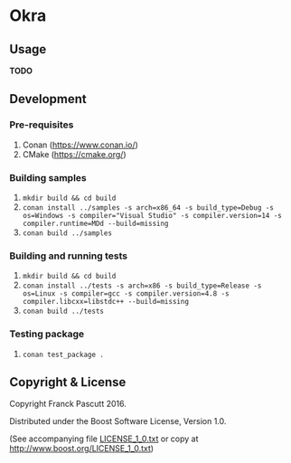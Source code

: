 # Okra

## Usage

**TODO**

## Development

### Pre-requisites
1. Conan (https://www.conan.io/)
1. CMake (https://cmake.org/)

### Building samples
1. `mkdir build && cd build`
1. `conan install ../samples -s arch=x86_64 -s build_type=Debug -s os=Windows -s compiler="Visual Studio" -s compiler.version=14 -s compiler.runtime=MDd --build=missing`
1. `conan build ../samples`

### Building and running tests
1. `mkdir build && cd build`
1. `conan install ../tests -s arch=x86 -s build_type=Release -s os=Linux -s compiler=gcc -s compiler.version=4.8 -s compiler.libcxx=libstdc++ --build=missing`
1. `conan build ../tests`

### Testing package
1. `conan test_package .`

## Copyright & License

Copyright Franck Pascutt 2016.

Distributed under the Boost Software License, Version 1.0.

(See accompanying file [LICENSE\_1\_0.txt](LICENSE_1_0.txt) or copy at http://www.boost.org/LICENSE_1_0.txt)
